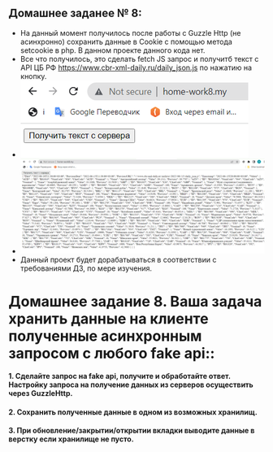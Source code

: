 ## Домашнее заданее № 8:

- На данный момент получилось после работы с Guzzle Http (не асинхронно) сохранить данные в Cookie c помощью метода setcookie в php. В данном проекте данного кода нет.
- Все что получилось, это сделать fetch JS запрос и получитб текст с API ЦБ РФ https://www.cbr-xml-daily.ru/daily_json.js по нажатию на кнопку.
- ![img.png](img.png)
- ![img_1.png](img_1.png)
- Данный проект будет дорабатываться в соответствии с требованиями ДЗ, по мере изучения.


# Домашнее задание 8. Ваша задача хранить данные на клиенте полученные асинхронным запросом с любого fake api::
#### 1. Сделайте запрос на fake api, получите и обработайте ответ. Настройку запроса на получение данных из серверов осуществить через GuzzleHttp.
#### 2. Сохранить полученные данные в одном из возможных хранилищ.
#### 3. При обновление/закрытии/открытии вкладки выводите данные в верстку если хранилище не пусто.

 
